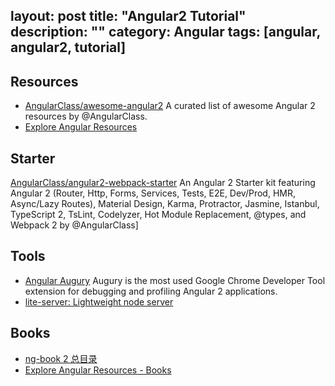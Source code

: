 layout: post
title: "Angular2 Tutorial"
description: ""
category: Angular
tags: [angular, angular2, tutorial]
---

## Resources

- [AngularClass/awesome-angular2](https://github.com/AngularClass/awesome-angular2) A curated list of awesome Angular 2 resources by @AngularClass.
- [Explore Angular Resources](https://angular.io/resources/)

## Starter

[AngularClass/angular2-webpack-starter](https://github.com/AngularClass/angular2-webpack-starter) An Angular 2 Starter kit featuring Angular 2 (Router, Http, Forms, Services, Tests, E2E, Dev/Prod, HMR, Async/Lazy Routes), Material Design, Karma, Protractor, Jasmine, Istanbul, TypeScript 2, TsLint, Codelyzer, Hot Module Replacement, @types, and Webpack 2 by @AngularClass]

## Tools

- [Angular Augury](https://augury.angular.io/) Augury is the most used Google Chrome Developer Tool extension for debugging and profiling Angular 2 applications.
- [lite-server: Lightweight node server](https://github.com/johnpapa/lite-server)

## Books

- [ng-book 2 总目录](https://github.com/kittencup/angular2-ama-cn/issues/43)
- [Explore Angular Resources - Books](https://angular.io/resources/#!#Books)
